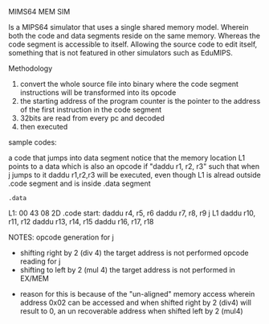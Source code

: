 MIMS64 MEM SIM

Is a MIPS64 simulator that uses a single shared memory model. Wherein both the code and data segments reside on the same memory. Whereas the code segment is accessible to itself. Allowing the source code to edit itself, something that is not featured in other simulators such as EduMIPS.

Methodology
1. convert the whole source file into binary where the code segment instructions will be transformed into its opcode
2. the starting address of the program counter is the pointer to the address of the first instruction in the code segment
3. 32bits are read from every pc and decoded
4. then executed

sample codes:

a code that jumps into data segment
notice that the memory location L1 points to a data which is also an opcode if "daddu r1, r2, r3" such that when j jumps to it daddu r1,r2,r3 will be executed, even though L1 is alread outside .code segment and is inside .data segment

	.data
L1:	00
	43
	08
	2D
	.code
start:	daddu r4, r5, r6
	daddu r7, r8, r9
	j L1
	daddu r10, r11, r12
	daddu r13, r14, r15
	daddu r16, r17, r18

NOTES: 
opcode generation for j
- shifting right by 2 (div 4) the target address is not performed
opcode reading for j
- shifting to left by 2 (mul 4) the target address is not performed in EX/MEM
* reason for this is because of the "un-aligned" memory access wherein address 0x02 can be accessed and when shifted right by 2 (div4) will result to 0, an  un recoverable address when shifted left by 2 (mul4)
